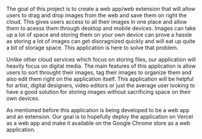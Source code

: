 The goal of this project is to create a web app/web extension that will allow users to drag and drop images from the web and save them on right the cloud.
This gives users access to all their images in one place and allow them to acesss them through desktop and mobile devices.
Images can take up a lot of space and storing them on your own device can prove a hassle as storing a lot of images can get disoragnized quickly and will eat up quite a bit of storage space.
This application is here to solve that problem.

Unlike other cloud services which focus on storing files, our application will heavily focus on digital media.
The main features of this application is allow users to sort throught their images, tag their images to organize them and also edit them right on the application itself.
This application will be helpful for artist, digital designers, video editors or just the average user looking to have a good solution for storing images without sacrificing space on their own devices.

As mentioned before this application is being developed to be a web app and an extension.
Our goal is to hopefully deploy the application on Vercel as a web app and make it available on the Google Chrome store as a web application.
